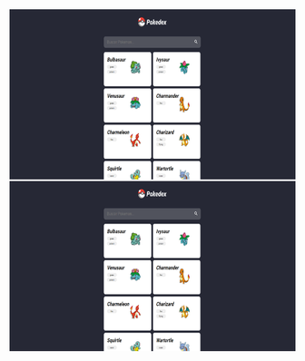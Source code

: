 
<img src="https://github.com/carlosdevprog/urls-de-imagens/raw/master/assets/pokedex-angular/pokedex.png" alt="Pokedex" height="300"/>
<img src="https://github.com/carlosdevprog/urls-de-imagens/raw/master/assets/pokedex-angular/pokedex.png" alt="Pokedex" height="300"/>


